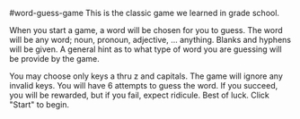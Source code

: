 #word-guess-game
This is the classic game we learned in grade school.

When you start a game, a word will be chosen for you to guess. The word will be any word; noun, pronoun, adjective, ... anything. Blanks and hyphens will be given. A general hint as to what type of word you are guessing will be provide by the game.

You may choose only keys a thru z and capitals. The game will ignore any invalid keys. You will have 6 attempts to guess the word. If you succeed, you will be rewarded, but if you fail, expect ridicule. Best of luck. Click "Start" to begin.